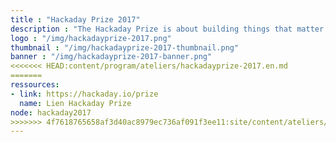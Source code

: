 ```yaml
---
title : "Hackaday Prize 2017"
description : "The Hackaday Prize is about building things that matter. The second entry this year is the 'Internet of usefull Things' which a good apportunity for the DAISEE project for instance to jump in."
logo : "/img/hackadayprize-2017.png"
thumbnail : "/img/hackadayprize-2017-thumbnail.png"
banner : "/img/hackadayprize-2017-banner.png"
<<<<<<< HEAD:content/program/ateliers/hackadayprize-2017.en.md
=======
ressources:
- link: https://hackaday.io/prize
  name: Lien Hackaday Prize
node: hackaday2017
>>>>>>> 4f7618765658af3d40ac8979ec736af091f3ee11:site/content/ateliers/hackadayprize-2017.en.md
---
```

